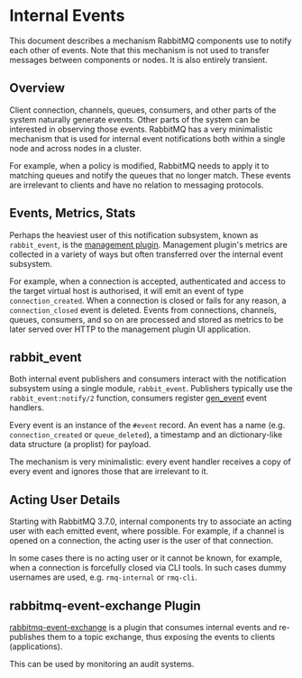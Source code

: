 # Internal Events

This document describes a mechanism RabbitMQ components use to notify
each other of events. Note that this mechanism is not used to transfer
messages between components or nodes. It is also entirely transient.

## Overview

Client connection, channels, queues, consumers, and other parts of the system
naturally generate events. Other parts of the system can be interested
in observing those events. RabbitMQ has a very minimalistic mechanism that
is used for internal event notifications both within a single node and
across nodes in a cluster.

For example, when a policy is modified, RabbitMQ needs to apply it
to matching queues and notify the queues that no longer match.
These events are irrelevant to clients and have no relation to messaging
protocols.

## Events, Metrics, Stats

Perhaps the heaviest user of this notification subsystem, known
as `rabbit_event`, is the [management plugin](./metrics_and_management_plugin.md).
Management plugin's metrics are collected in a variety of ways but often
transferred over the internal event subsystem.

For example, when a connection is accepted, authenticated and access
to the target virtual host is authorised, it will emit an event of type
`connection_created`. When a connection is closed or fails for any reason,
a `connection_closed` event is deleted. Events from connections, channels, queues, consumers,
and so on are processed and stored as metrics
to be later served over HTTP to the management plugin UI application.


## rabbit_event

Both internal event publishers and consumers interact with the notification
subsystem using a single module, `rabbit_event`. Publishers typically
use the `rabbit_event:notify/2` function, consumers register
[gen_event](https://learnyousomeerlang.com/event-handlers) event handlers.

Every event is an instance of the `#event` record.
An event has a name (e.g. `connection_created` or `queue_deleted`), a timestamp and an
dictionary-like data structure (a proplist) for payload.

The mechanism is very minimalistic: every event handler receives a copy
of every event and ignores those that are irrelevant to it.


## Acting User Details

Starting with RabbitMQ 3.7.0, internal components try to associate an
acting user with each emitted event, where possible. For example,
if a channel is opened on a connection, the acting user is the user
of that connection.

In some cases there is no acting user or it cannot be known, for example,
when a connection is forcefully closed via CLI tools. In such cases
dummy usernames are used, e.g. `rmq-internal` or `rmq-cli`.


## rabbitmq-event-exchange Plugin

[rabbitmq-event-exchange](https://github.com/rabbitmq/rabbitmq-event-exchange) is a plugin that consumes internal events
and re-publishes them to a topic exchange, thus exposing the events
to clients (applications).

This can be used by monitoring an audit systems.
